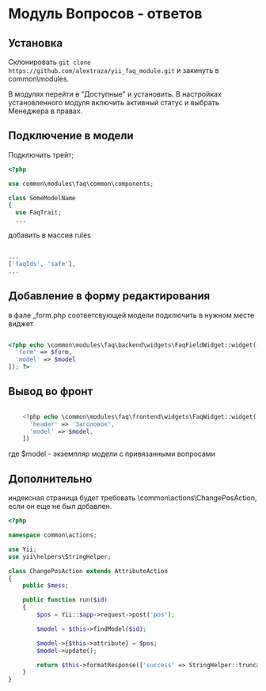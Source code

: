 # Модуль Вопросов - ответов

## Установка

Склонировать ```git clone https://github.com/alextraza/yii_faq_module.git``` и
закинуть в common\modules.

В модулях перейти в "Доступные" и установить.
В настройках установленного модуля включить активный статус и выбрать Менеджера
в правах.

## Подключение в модели

Подключить трейт;

```php
<?php 

use common\modules\faq\common\components;

class SomeModelName
{
  use FaqTrait;
  ...

```

добавить в массив rules

```php

...
['faqIds', 'safe'],
...

```

## Добавление в форму редактирования

в фале _form.php соответсвующей модели подключить в нужном месте виджет

```php

<?php echo \common\modules\faq\backend\widgets\FaqFieldWidget::widget([
  'form' => $form,
  'model' => $model
]); ?>

```

## Вывод во фронт

```php

    <?php echo \common\modules\faq\frontend\widgets\FaqWidget::widget([
      'header' => 'Заголовок',
      'model' => $model,
    ])

```

где $model - экземпляр модели с привязанными вопросами

## Дополнительно

индексная страница будет требовать \common\actions\ChangePosAction, если он еще не был добавлен.

```php
<?php

namespace common\actions;

use Yii;
use yii\helpers\StringHelper;

class ChangePosAction extends AttributeAction
{
    public $mess;

    public function run($id)
    {
        $pos = Yii::$app->request->post('pos');

        $model = $this->findModel($id);

        $model->{$this->attribute} = $pos;
        $model->update();

        return $this->formatResponse(['success' => StringHelper::truncate(strip_tags($model->{$this->mess}), 25)]);
    }
}

```
